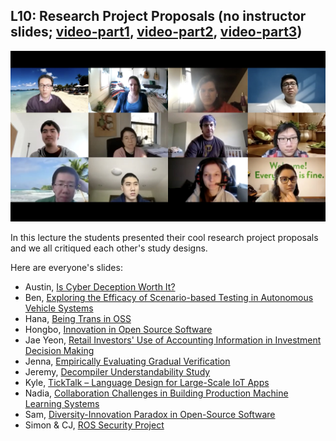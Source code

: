 ## L10: Research Project Proposals (no instructor slides; [video-part1](https://youtu.be/tAmFJ9MaRXk), [video-part2](https://youtu.be/9J2jgVeoda8), [video-part3](https://youtu.be/2KK5pxjOTi4))

![Lecture10-Proposals](../assets/images/09-proposals.jpg)

In this lecture the students presented their cool research project proposals and we all critiqued each other's study designs.

Here are everyone's slides:
- Austin, [Is Cyber Deception Worth It?](../slides/proposals/austin.pdf)
- Ben, [Exploring the Efficacy of Scenario-based Testing in Autonomous Vehicle Systems](../slides/proposals/ben.pdf)
- Hana, [Being Trans in OSS](../slides/proposals/hana.pdf)
- Hongbo, [Innovation in Open Source Software](../slides/proposals/hongbo.pdf)
- Jae Yeon, [Retail Investors' Use of Accounting Information in Investment Decision Making](../slides/proposals/jaeyeon.pdf)
- Jenna, [Empirically Evaluating Gradual Verification](../slides/proposals/jenna.pdf)
- Jeremy, [Decompiler Understandability Study](../slides/proposals/jeremy.pdf)
- Kyle, [TickTalk – Language Design for Large-Scale IoT Apps](../slides/proposals/kyle.pdf)
- Nadia, [Collaboration Challenges in Building Production Machine Learning Systems](../slides/proposals/nadia.pdf)
- Sam, [Diversity-Innovation Paradox in Open-Source Software](../slides/proposals/sam.pdf)
- Simon & CJ, [ROS Security Project](../slides/proposals/simon_cj.pdf)


